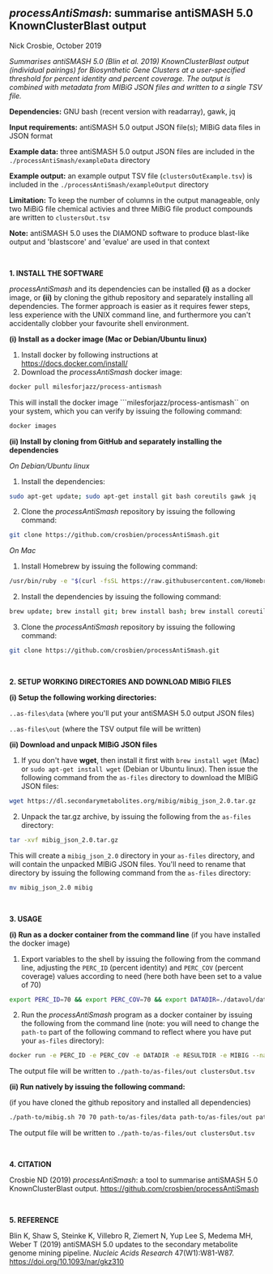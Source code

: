 
## *processAntiSmash*: summarise antiSMASH 5.0 KnownClusterBlast output
Nick Crosbie, October 2019

*Summarises antiSMASH 5.0 (Blin et al. 2019) KnownClusterBlast output (individual pairings) for Biosynthetic Gene Clusters at a user-specified threshold for percent identity and percent coverage. The output is combined with metadata from MIBiG JSON files and written to a single TSV file.*

**Dependencies:** GNU bash (recent version with readarray), gawk, jq

**Input requirements:** antiSMASH 5.0 output JSON file(s); MIBiG data files in JSON format

**Example data:** three antiSMASH 5.0 output JSON files are included in the ```./processAntiSmash/exampleData``` directory

**Example output:** an example output TSV file (```clustersOutExample.tsv```) is included in the ```./processAntiSmash/exampleOutput``` directory

**Limitation:** To keep the number of columns in the output manageable, only two MiBiG file chemical activies and three MiBiG file product compounds are written to ```clustersOut.tsv```

**Note:** antiSMASH 5.0 uses the DIAMOND software to produce blast-like output and 'blastscore' and 'evalue' are used in that context

<br>

**1. INSTALL THE SOFTWARE**

*processAntiSmash* and its dependencies can be installed **(i)** as a docker image, or **(ii)** by cloning the github repository and separately installing all dependencies. The former approach is easier as it requires fewer steps, less experience with the UNIX command line, and furthermore you can't accidentally clobber your favourite shell environment.

**(i) Install as a docker image (Mac or Debian/Ubuntu linux)**

1. Install docker by following instructions at https://docs.docker.com/install/
2. Download the *processAntiSmash* docker image:

```bash
docker pull milesforjazz/process-antismash
```

This will install the docker image ```milesforjazz/process-antismash`` on your system, which you can verify by issuing the following command:

```bash
docker images
```

**(ii) Install by cloning from GitHub and separately installing the dependencies**

*On Debian/Ubuntu linux*

1. Install the dependencies:

```bash
sudo apt-get update; sudo apt-get install git bash coreutils gawk jq
```

2. Clone the *processAntiSmash* repository by issuing the following command:

```bash
git clone https://github.com/crosbien/processAntiSmash.git
```

*On Mac*

1. Install Homebrew by issuing the following command:

```bash
/usr/bin/ruby -e "$(curl -fsSL https://raw.githubusercontent.com/Homebrew/install/master/install)"
```
2. Install the dependencies by issuing the following command:

```bash
brew update; brew install git; brew install bash; brew install coreutils; brew install gawk; brew install jq
```
3. Clone the *processAntiSmash* repository by issuing the following command:

```bash
git clone https://github.com/crosbien/processAntiSmash.git
```

<br>

**2. SETUP WORKING DIRECTORIES AND DOWNLOAD MIBiG FILES**

**(i) Setup the following working directories:**

```..as-files\data``` (where you'll put your antiSMASH 5.0 output JSON files)

```..as-files\out``` (where the TSV output file will be written)

**(ii) Download and unpack MIBiG JSON files**

1. If you don't have **wget**, then install it first with ``brew install wget`` (Mac) or ```sudo apt-get install wget``` (Debian or Ubuntu linux). Then  issue the following command from the ``as-files`` directory to download the MIBiG JSON files:

```bash
wget https://dl.secondarymetabolites.org/mibig/mibig_json_2.0.tar.gz
```

2. Unpack the tar.gz archive, by issuing the following from the ``as-files`` directory:

```bash
tar -xvf mibig_json_2.0.tar.gz
```

This will create a ```mibig_json_2.0``` directory in your ```as-files``` directory, and will contain the unpacked MIBiG JSON files. You'll need to rename that directory by issuing the following command from the ```as-files``` directory:

```bash
mv mibig_json_2.0 mibig
```

<br>

**3. USAGE**

**(i) Run as a docker container from the command line** (if you have installed the docker image)

1. Export variables to the shell by issuing the following from the command line, adjusting the ```PERC_ID``` (percent identity) and ```PERC_COV``` (percent coverage) values according to need (here both have been set to a value of 70)

```bash
export PERC_ID=70 && export PERC_COV=70 && export DATADIR=./datavol/data && export RESULTDIR=./datavol/out export MIBIG=./datavol/mibig
```

2. Run the *processAntiSmash* program as a docker container by issuing the following from the command line (note: you will need to change the ``path-to`` part of the following command to reflect where you have put your ```as-files``` directory):

```bash 
docker run -e PERC_ID -e PERC_COV -e DATADIR -e RESULTDIR -e MIBIG --name processAntiSmash --rm -v /path-to/as-files:/datavol milesforjazz/process-antismash
```

 The output file will be written to ```./path-to/as-files/out clustersOut.tsv```

**(ii) Run natively by issuing the following command:**

(if you have cloned the github repository and installed all dependencies) 

```bash
./path-to/mibig.sh 70 70 path-to/as-files/data path-to/as-files/out path-to/as-files/mibig_json_2.0
```


 The output file will be written to ```./path-to/as-files/out clustersOut.tsv```

<br>

**4. CITATION**

Crosbie ND (2019) *processAntiSmash*: a tool to summarise antiSMASH 5.0 KnownClusterBlast output. https://github.com/crosbien/processAntiSmash

<br>

**5. REFERENCE** 

Blin K, Shaw S, Steinke K, Villebro R, Ziemert N, Yup Lee S, Medema MH, Weber T (2019) antiSMASH 5.0 updates to the secondary metabolite genome mining pipeline. *Nucleic Acids Research* 47(W1):W81-W87. https://doi.org/10.1093/nar/gkz310